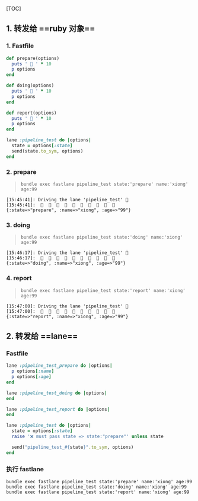 [TOC]



## 1. 转发给 ==ruby 对象==

### 1. Fastfile

```ruby
def prepare(options)
  puts ' 🍏 ' * 10
  p options
end

def doing(options)
  puts ' 🍊 ' * 10
  p options
end

def report(options)
  puts ' 🍐 ' * 10
  p options
end

lane :pipeline_test do |options|
  state = options[:state]
  send(state.to_sym, options)
end
```

### 2. prepare

> `bundle exec fastlane pipeline_test state:'prepare' name:'xiong' age:99`

```
[15:45:41]: Driving the lane 'pipeline_test' 🚀
[15:45:41]:  🍏  🍏  🍏  🍏  🍏  🍏  🍏  🍏  🍏  🍏
{:state=>"prepare", :name=>"xiong", :age=>"99"}
```

### 3. doing

> `bundle exec fastlane pipeline_test state:'doing' name:'xiong' age:99`

```
[15:46:17]: Driving the lane 'pipeline_test' 🚀
[15:46:17]:  🍊  🍊  🍊  🍊  🍊  🍊  🍊  🍊  🍊  🍊
{:state=>"doing", :name=>"xiong", :age=>"99"}
```

### 4. report

> `bundle exec fastlane pipeline_test state:'report' name:'xiong' age:99`

```
[15:47:00]: Driving the lane 'pipeline_test' 🚀
[15:47:00]:  🍐  🍐  🍐  🍐  🍐  🍐  🍐  🍐  🍐  🍐
{:state=>"report", :name=>"xiong", :age=>"99"}
```



## 2. 转发给 ==lane==

### Fastfile

```ruby
lane :pipeline_test_prepare do |options|
  p options[:name]
  p options[:age]
end

lane :pipeline_test_doing do |options|
end

lane :pipeline_test_report do |options|
end

lane :pipeline_test do |options|
  state = options[:state]
  raise '❌ must pass state => state:"prepare"' unless state

  send("pipeline_test_#{state}".to_sym, options)
end
```

### 执行 fastlane

```
bundle exec fastlane pipeline_test state:'prepare' name:'xiong' age:99
bundle exec fastlane pipeline_test state:'doing' name:'xiong' age:99
bundle exec fastlane pipeline_test state:'report' name:'xiong' age:99
```